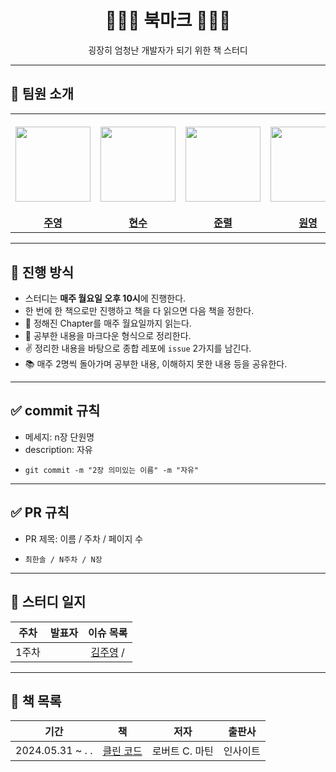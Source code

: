 <div align="center">
  <h1>📕📗📘 북마크 📕📗📘</h1>
  <p>굉장히 엄청난 개발자가 되기 위한 책 스터디</p>
</div>

---

## 👋 팀원 소개

<table>
  <tr height="160px">
    <th align="center" width="150px">
      <a href="https://github.com/kjy-asl"><img height="120px" width="120px" src="https://avatars.githubusercontent.com/u/77871898?v=4"/>
    </th>
    <th align="center" width="150px">
      <a href="https://github.com/find11570"><img height="120px" width="120px" src="https://avatars.githubusercontent.com/u/74519181?v=4"/></a>
    </th>
    <th align="center" width="150px">
      <a href="https://github.com/lee-JunR"><img height="120px" width="120px" src="https://avatars.githubusercontent.com/u/68640939?v=4"/></a>
    </th>
    <th align="center" width="150px">
      <a href="https://github.com/cheongwonyoung"><img height="120px" width="120px" src="https://avatars.githubusercontent.com/u/86768006?v=4"/></a>
    </th>
    <th align="center" width="150px">
      <a href="https://github.com/GaHee99"><img height="120px" width="120px" src="https://avatars.githubusercontent.com/u/77230391?v=4"/></a>
    </th>
    <th align="center" width="150px">
      <a href="https://github.com/chuseok"><img height="120px" width="120px" src="https://avatars.githubusercontent.com/u/56007762?v=4"/></a>
    </th>
  </tr>
  <tr>
    <td align="center" width="150px">
      <a href="https://github.com/kjy-asl"><strong>주영</strong></a>
    </td>
    <td align="center" width="150px">
      <a href="https://github.com/find11570"><strong>현수</strong></a>
    </td>
    <td align="center" width="150px">
      <a href="https://github.com/lee-JunR"><strong>준렬</strong></a>
    </td>
    <td align="center" width="150px">
      <a href="https://github.com/cheongwonyoung"><strong>원영</strong></a>
    </td>
    <td align="center" width="150px">
      <a href="https://github.com/GaHee99"><strong>가희</strong></a>
    </td>
    <td align="center" width="150px">
      <a href="https://github.com/chuseok"><strong>한솔</strong></a>
    </td>
  </tr>
</table>


---

## 📌 진행 방식

- 스터디는 **매주 월요일 오후 10시**에 진행한다.
- 한 번에 한 책으로만 진행하고 책을 다 읽으면 다음 책을 정한다.
- 📘 정해진 Chapter를 매주 월요일까지 읽는다.
- 📝 공부한 내용을 마크다운 형식으로 정리한다.
- ✌️  정리한 내용을 바탕으로 종합 레포에 `issue` 2가지를 남긴다.
- 📚 매주 2명씩 돌아가며 공부한 내용, 이해하지 못한 내용 등을 공유한다.


---

## ✅ commit 규칙

- 메세지: n장 단원명
- description: 자유
- ```
  git commit -m "2장 의미있는 이름" -m "자유"
  ```
---

## ✅ PR 규칙

- PR 제목: 이름 / 주차 / 페이지 수
- ```
  최한솔 / N주차 / N장
  ```

---

## 📄 스터디 일지

|          주차           |                                              발표자                                           |        이슈 목록        |
| :---------------------: | :-------------------------------------------------------------------------------------------: | :---------------------: |
|          1주차          |                                                                                               |   [김주영](https://github.com/kbbookstudy/bookstudy/issues/1) /         |


---

## 📄 책 목록

|          기간           |                                              책                                               |        저자        |   출판사   |
| :---------------------: | :-------------------------------------------------------------------------------------------: | :----------------: | :--------: |
| 2024.05.31 ~     .  .   |               [클린 코드](https://product.kyobobook.co.kr/detail/S000001032980)                |   로버트 C. 마틴    |  인사이트  |
